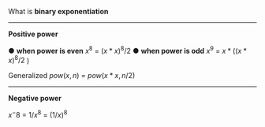  What is **binary exponentiation**
 
---
**Positive power**

● **when power is even** $x^8$  = $(x*x)^8/2$
● **when power is odd**  $x^9$  = $x * ((x*x)^8/2$ )

Generalized
$pow(x, n)$ = $pow(x*x, n/2)$

---
**Negative power**

$x^-8$ = $1/x^8$ = $(1/x)^8$

